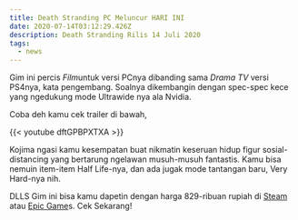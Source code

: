 ```yaml
---
title: Death Stranding PC Meluncur HARI INI
date: 2020-07-14T03:12:29.426Z
description: Death Stranding Rilis 14 Juli 2020
tags:
  - news
---
```

Gim ini percis *Film*untuk versi PCnya dibanding sama *Drama TV* versi PS4nya, kata pengembang. Soalnya dikembangin dengan spec-spec kece yang ngedukung mode Ultrawide nya ala Nvidia. 

Coba deh kamu cek trailer di bawah,

{{< youtube dftGPBPXTXA >}}

Kojima ngasi kamu kesempatan buat nikmatin keseruan hidup figur sosial-distancing yang bertarung ngelawan musuh-musuh fantastis. Kamu bisa nemuin item-item Half Life-nya, dan ada jugak mode tantangan baru, Very Hard-nya nih.

DLLS Gim ini bisa kamu dapetin dengan harga 829-ribuan rupiah di [Steam](https://store.steampowered.com/app/1190460/DEATH_STRANDING/) atau [Epic Game](https://www.epicgames.com/store/en-US/product/death-stranding/home)s. Cek Sekarang!